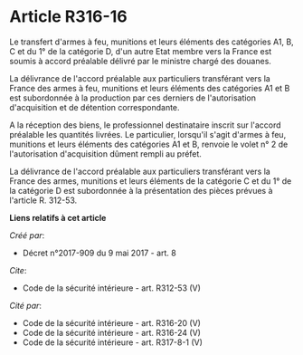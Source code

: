# Article R316-16

Le transfert d'armes à feu, munitions et leurs éléments des catégories A1, B, C et du 1° de la catégorie D, d'un autre Etat
membre vers la France est soumis à accord préalable délivré par le ministre chargé des douanes. 

La délivrance de l'accord préalable aux particuliers transférant vers la France des armes à feu, munitions et leurs éléments
des catégories A1 et B est subordonnée à la production par ces derniers de l'autorisation d'acquisition et de détention
correspondante. 

A la réception des biens, le professionnel destinataire inscrit sur l'accord préalable les quantités livrées. Le particulier,
lorsqu'il s'agit d'armes à feu, munitions et leurs éléments des catégories A1 et B, renvoie le volet n° 2 de l'autorisation
d'acquisition dûment rempli au préfet. 

La délivrance de l'accord préalable aux particuliers transférant vers la France des armes, munitions et leurs éléments de la
catégorie C et du 1° de la catégorie D est subordonnée à la présentation des pièces prévues à l'article R. 312-53.

**Liens relatifs à cet article**

_Créé par_:

  - Décret n°2017-909 du 9 mai 2017 - art. 8

_Cite_:

  - Code de la sécurité intérieure - art. R312-53 (V)

_Cité par_:

  - Code de la sécurité intérieure - art. R316-20 (V)
  - Code de la sécurité intérieure - art. R316-24 (V)
  - Code de la sécurité intérieure - art. R317-8-1 (V)
